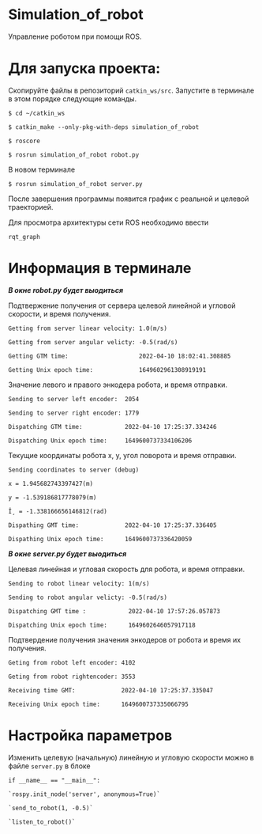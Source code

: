 # Simulation_of_robot
Управление роботом при помощи ROS.
# Для запуска проекта: 

Cкопируйте файлы в репозиторий `catkin_ws/src`.
Запустите в терминале в этом порядке следующие команды.

`$ cd ~/catkin_ws`

`$ catkin_make --only-pkg-with-deps simulation_of_robot`

`$ roscore`

`$ rosrun simulation_of_robot robot.py`
 
В новом терминале

`$ rosrun simulation_of_robot server.py`
  
После завершения программы появится график с реальной и целевой траекторией.

Для просмотра архитектуры сети ROS необходимо ввести

`rqt_graph`

# Информация в терминале

***В окне robot.py будет выодиться***

Подтвержение получения от сервера целевой линейной и угловой скорости, и время получения.

`Getting from server linear velocity: 1.0(m/s)`

`Getting from server angular velicty: -0.5(rad/s)`

`Getting GTM time:                    2022-04-10 18:02:41.308885`

`Getting Unix epoch time:             1649602961308919191`


Значение левого и правого энкодера робота, и время отправки.

`Sending to server left encoder:  2054`

`Sending to server right encoder: 1779`

`Dispatching GTM time:            2022-04-10 17:25:37.334246`

`Dispatching Unix epoch time:     1649600737334106206 `

Текущие координаты робота x, y, угол поворота и время отправки.

`Sending coordinates to server (debug)`

`x = 1.945682743397427(m)`

`y = -1.539186817778079(m)`

`Î¸ = -1.338166656146812(rad)`

`Dispathing GMT time:             2022-04-10 17:25:37.336405`

`Dispathing Unix epoch time:      1649600737336420059`


***В окне server.py будет выодиться***

Целевая линейная и угловая скорость для робота, и время отправки.

`Sending to robot linear velocity: 1(m/s)`

`Sending to robot angular velicty: -0.5(rad/s)`

`Dispatching GMT time :            2022-04-10 17:57:26.057873`

`Dispatching Unix epoch time:      1649602646057917118`


Подтвердение получения значения энкодеров от робота и время их получения.

`Geting from robot left encoder: 4102`

`Geting from robot rightencoder: 3553`

`Receiving time GMT:             2022-04-10 17:25:37.335047`

`Receiving Unix epoch time:      1649600737335066795`



# Настройка параметров

Изменить целевую (начальную) линейную и угловую скорости можно в файле `server.py`  в блоке

`if __name__ == "__main__":`

    `rospy.init_node('server', anonymous=True)`
    
    `send_to_robot(1, -0.5)`  
    
    `listen_to_robot()`

